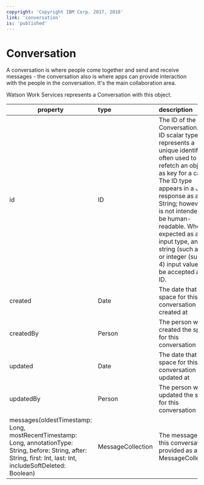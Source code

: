 ```yaml
---
copyright: 'Copyright IBM Corp. 2017, 2018'
link: 'conversation'
is: 'published'
---
```

# Conversation

A conversation is where people come together and send and receive messages - the conversation also is where
apps can provide interaction with the people in the conversation. It's the main collaboration area.

Watson Work Services represents a Conversation with this object.

| property      | type          | description  |
| ------------- |:------------- |:-----|
| id          | ID      | The ID of the Conversation. The ID scalar type represents a unique identifier, often used to refetch an object or as key for a cache. The ID type appears in a JSON response as a String; however, it is not intended to be human-readable. When expected as an input type, any string (such as "4") or integer (such as 4) input value will be accepted as an ID.|
| created     | Date        | The date that the space for this conversation was created at|
| createdBy   | Person    | The person who created the space for this conversation |
| updated     | Date    | The date that the space for this conversation  was updated at|
| updatedBy   | Person | The person who updated the space for this conversation  |
| messages(oldestTimestamp: Long, mostRecentTimestamp: Long, annotationType: String, before: String, after: String, first: Int, last: Int, includeSoftDeleted: Boolean) | MessageCollection | The messages of this conversation provided as a MessageCollection. |
